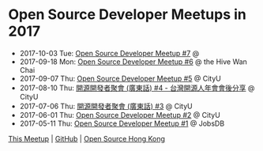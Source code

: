 # Open Source Developer Meetups in 2017

* 2017-10-03 Tue: [Open Source Developer Meetup #7](10) @
* 2017-09-18 Mon: [Open Source Developer Meetup #6](09-18) @ the Hive Wan Chai
* 2017-09-07 Thu: [Open Source Developer Meetup #5](09) @ CityU
* 2017-08-10 Thu: [開源開發者聚會 (廣東話) #4 - 台灣開源人年會會後分享](08) @ CityU
* 2017-07-06 Thu: [開源開發者聚會 (廣東話) #3](07) @ CityU
* 2017-06-01 Thu: [Open Source Developer Meetup #2](06) @ CityU
* 2017-05-11 Thu: [Open Source Developer Meetup #1](05) @ JobsDB

[This Meetup](http://devmeetup.opensource.hk) | [GitHub](https://github.com/opensourcehk/devmeetup/blob/master/2017/README.md) | [Open Source Hong Kong](https://opensource.hk)
